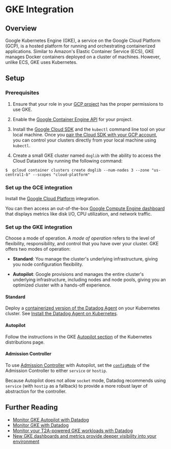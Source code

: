 # GKE Integration

## Overview

Google Kubernetes Engine (GKE), a service on the Google Cloud Platform (GCP), is a hosted platform for running and orchestrating containerized applications. Similar to Amazon's Elastic Container Service (ECS), GKE manages Docker containers deployed on a cluster of machines. However, unlike ECS, GKE uses Kubernetes.

## Setup

### Prerequisites

1. Ensure that your role in your [GCP project][1] has the proper permissions to use GKE. 

2. Enable the [Google Container Engine API][2] for your project. 

3. Install the [Google Cloud SDK][3] and the `kubectl` command line tool on your local machine. Once you [pair the Cloud SDK with your GCP account][4], you can control your clusters directly from your local machine using `kubectl`.

4. Create a small GKE cluster named `doglib` with the ability to access the Cloud Datastore by running the following command:

```
$  gcloud container clusters create doglib --num-nodes 3 --zone "us-central1-b" --scopes "cloud-platform"
```

### Set up the GCE integration 

Install the [Google Cloud Platform][5] integration.

You can then access an out-of-the-box [Google Compute Engine dashboard][6] that displays metrics like disk I/O, CPU utilization, and network traffic.

### Set up the GKE integration

Choose a mode of operation. A *mode of operation* refers to the level of flexibility, responsibility, and control that you have over your cluster. GKE offers two modes of operation:

- **Standard**: You manage the cluster's underlying infrastructure, giving you node configuration flexibility.

- **Autopilot**: Google provisions and manages the entire cluster's underlying infrastructure, including nodes and node pools, giving you an optimized cluster with a hands-off experience.

<!-- xxx tabs xxx -->
<!-- xxx tab "Standard" xxx -->

#### Standard

Deploy a [containerized version of the Datadog Agent][7] on your Kubernetes cluster. See [Install the Datadog Agent on Kubernetes][8].


<!-- xxz tab xxx -->
<!-- xxx tab "Autopilot" xxx -->

#### Autopilot

Follow the instructions in the GKE [Autopilot section][14] of the Kubernetes distributions page.

#### Admission Controller
 
To use [Admission Controller][102] with Autopilot, set the [`configMode`][103] of the Admission Controller to either `service` or `hostip`. 

Because Autopilot does not allow `socket` mode, Datadog recommends using `service` (with `hostip` as a fallback) to provide a more robust layer of abstraction for the controller. 

[101]: https://github.com/DataDog/helm-charts/tree/master/charts/datadog#values
[102]: https://docs.datadoghq.com/containers/cluster_agent/admission_controller/?tab=operator
[103]: https://github.com/DataDog/helm-charts/blob/main/charts/datadog/values.yaml#L1046


<!-- xxz tab xxx -->
<!-- xxz tabs xxx -->

## Further Reading

- [Monitor GKE Autopilot with Datadog][10]
- [Monitor GKE with Datadog][11]
- [Monitor your T2A-powered GKE workloads with Datadog][12]
- [New GKE dashboards and metrics provide deeper visibility into your environment][13]

[1]: https://cloud.google.com/resource-manager/docs/creating-managing-projects
[2]: https://console.cloud.google.com/apis/api/container.googleapis.com
[3]: https://cloud.google.com/sdk/docs/
[4]: https://cloud.google.com/sdk/docs/initializing
[5]: /integrations/google_cloud_platform/
[6]: https://app.datadoghq.com/screen/integration/gce
[7]: https://app.datadoghq.com/account/settings/agent/latest?platform=kubernetes
[8]: https://docs.datadoghq.com/containers/kubernetes/installation?tab=operator
[9]: https://github.com/DataDog/helm-charts/tree/master/charts/datadog#values
[10]: https://www.datadoghq.com/blog/gke-autopilot-monitoring/
[11]: https://www.datadoghq.com/blog/monitor-google-kubernetes-engine/
[12]: https://www.datadoghq.com/blog/monitor-tau-t2a-gke-workloads-with-datadog-arm-support/
[13]: https://www.datadoghq.com/blog/gke-dashboards-integration-improvements/
[14]: https://docs.datadoghq.com/containers/kubernetes/distributions/?tab=helm#autopilot